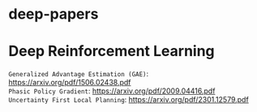 # deep-papers

# Deep Reinforcement Learning
`Generalized Advantage Estimation (GAE)`: https://arxiv.org/pdf/1506.02438.pdf <br>
`Phasic Policy Gradient`: https://arxiv.org/pdf/2009.04416.pdf <br>
`Uncertainty First Local Planning`: https://arxiv.org/pdf/2301.12579.pdf
